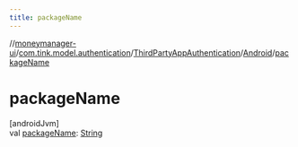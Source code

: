 ```yaml
---
title: packageName
---
```

//[moneymanager-ui](../../../../index.html)/[com.tink.model.authentication](../../index.html)/[ThirdPartyAppAuthentication](../index.html)/[Android](index.html)/[packageName](package-name.html)



# packageName



[androidJvm]\
val [packageName](package-name.html): [String](https://kotlinlang.org/api/latest/jvm/stdlib/kotlin/-string/index.html)




